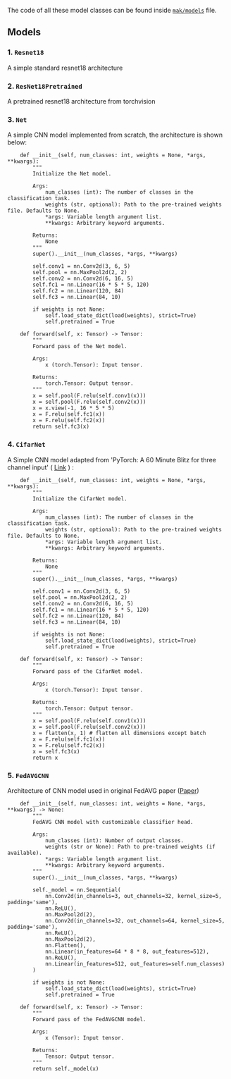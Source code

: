 The code of all these model classes can be found inside [`mak/models`](https://github.com/nclabteam/FedEasy/tree/main/mak/models) file.
## Models
### 1. `Resnet18` 
A simple standard resnet18 architecture
    
### 2. `ResNet18Pretrained` 
A pretrained resnet18 architecture from torchvision

### 3. `Net` 
A simple CNN model implemented from scratch, the architecture is shown below:
```
    def __init__(self, num_classes: int, weights = None, *args, **kwargs):
        """
        Initialize the Net model.

        Args:
            num_classes (int): The number of classes in the classification task.
            weights (str, optional): Path to the pre-trained weights file. Defaults to None.
            *args: Variable length argument list.
            **kwargs: Arbitrary keyword arguments.

        Returns:
            None
        """
        super().__init__(num_classes, *args, **kwargs)

        self.conv1 = nn.Conv2d(3, 6, 5)
        self.pool = nn.MaxPool2d(2, 2)
        self.conv2 = nn.Conv2d(6, 16, 5)
        self.fc1 = nn.Linear(16 * 5 * 5, 120)
        self.fc2 = nn.Linear(120, 84)
        self.fc3 = nn.Linear(84, 10)
    
        if weights is not None:
            self.load_state_dict(load(weights), strict=True)
            self.pretrained = True

    def forward(self, x: Tensor) -> Tensor:
        """
        Forward pass of the Net model.

        Args:
            x (torch.Tensor): Input tensor.

        Returns:
            torch.Tensor: Output tensor.
        """
        x = self.pool(F.relu(self.conv1(x)))
        x = self.pool(F.relu(self.conv2(x)))
        x = x.view(-1, 16 * 5 * 5)
        x = F.relu(self.fc1(x))
        x = F.relu(self.fc2(x))
        return self.fc3(x)
```

### 4. `CifarNet` 
A Simple CNN model adapted from 'PyTorch: A 60 Minute Blitz for three channel input' ( [Link](https://pytorch.org/tutorials/beginner/deep_learning_60min_blitz.html) ) :
```
    def __init__(self, num_classes: int, weights = None, *args, **kwargs):
        """
        Initialize the CifarNet model.

        Args:
            num_classes (int): The number of classes in the classification task.
            weights (str, optional): Path to the pre-trained weights file. Defaults to None.
            *args: Variable length argument list.
            **kwargs: Arbitrary keyword arguments.

        Returns:
            None
        """
        super().__init__(num_classes, *args, **kwargs)

        self.conv1 = nn.Conv2d(3, 6, 5)
        self.pool = nn.MaxPool2d(2, 2)
        self.conv2 = nn.Conv2d(6, 16, 5)
        self.fc1 = nn.Linear(16 * 5 * 5, 120)
        self.fc2 = nn.Linear(120, 84)
        self.fc3 = nn.Linear(84, 10)

        if weights is not None:
            self.load_state_dict(load(weights), strict=True)
            self.pretrained = True

    def forward(self, x: Tensor) -> Tensor:
        """
        Forward pass of the CifarNet model.

        Args:
            x (torch.Tensor): Input tensor.

        Returns:
            torch.Tensor: Output tensor.
        """
        x = self.pool(F.relu(self.conv1(x)))
        x = self.pool(F.relu(self.conv2(x)))
        x = flatten(x, 1) # flatten all dimensions except batch
        x = F.relu(self.fc1(x))
        x = F.relu(self.fc2(x))
        x = self.fc3(x)
        return x
```
### 5. `FedAVGCNN` 
Architecture of CNN model used in original FedAVG paper ([Paper]( https://doi.org/10.48550/arXiv.1602.05629))
```
    def __init__(self, num_classes: int, weights = None, *args, **kwargs) -> None:
        """
        FedAVG CNN model with customizable classifier head.

        Args:
            num_classes (int): Number of output classes.
            weights (str or None): Path to pre-trained weights (if available).
            *args: Variable length argument list.
            **kwargs: Arbitrary keyword arguments.
        """
        super().__init__(num_classes, *args, **kwargs)

        self._model = nn.Sequential(
            nn.Conv2d(in_channels=3, out_channels=32, kernel_size=5, padding='same'),
            nn.ReLU(),
            nn.MaxPool2d(2),
            nn.Conv2d(in_channels=32, out_channels=64, kernel_size=5, padding='same'),
            nn.ReLU(),
            nn.MaxPool2d(2),
            nn.Flatten(),
            nn.Linear(in_features=64 * 8 * 8, out_features=512),
            nn.ReLU(),
            nn.Linear(in_features=512, out_features=self.num_classes)
        )

        if weights is not None:
            self.load_state_dict(load(weights), strict=True)
            self.pretrained = True
    
    def forward(self, x: Tensor) -> Tensor:
        """
        Forward pass of the FedAVGCNN model.

        Args:
            x (Tensor): Input tensor.

        Returns:
            Tensor: Output tensor.
        """
        return self._model(x)

```

